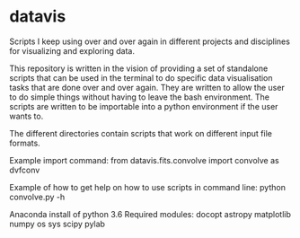 # datavis
Scripts I keep using over and over again in different projects and disciplines for visualizing and exploring data. 

This repository is written in the vision of providing a set of standalone scripts that can be used in the terminal to do specific data visualisation tasks that are done over and over again. They are written to allow the user to do simple things without having to leave the bash environment. The scripts are written to be importable into a python environment if the user wants to. 

The different directories contain scripts that work on different input file formats. 

Example import command:
from datavis.fits.convolve import convolve as dvfconv

Example of how to get help on how to use scripts in command line:
python convolve.py -h

Anaconda install of python 3.6
Required modules:
docopt
astropy
matplotlib
numpy
os
sys
scipy
pylab
